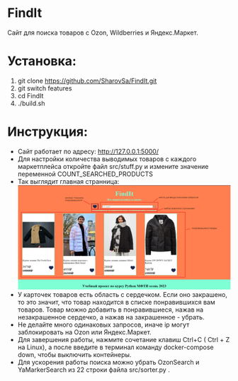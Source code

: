 # FindIt
Сайт для поиска товаров с Ozon, Wildberries и Яндекс.Маркет.
# Установка:
1. git clone https://github.com/SharovSa/FindIt.git
2. git switch features
3. cd FindIt
4. ./build.sh
# Инструкция:
- Сайт работает по адресу: http://127.0.0.1:5000/
- Для настройки количества выводимых товаров с каждого маркетплейса откройте файл src/stuff.py и измените значение переменной COUNT_SEARCHED_PRODUCTS
- Так выглядит главная странница: ![main_page](main_page.png)
- У карточек товаров есть область с сердечком. Если оно закрашено, то это значит, что товар находится в списке понравившихся вам товаров. Товар можно добавить в понравившиеся, нажав на незакрашенное сердечко, а нажав на закрашенное - убрать.
- Не делайте много одинаковых запросов, иначе ip могут заблокировать на Ozon или Яндекс.Маркет.
- Для завершения работы, нажмите сочетание клавиш Ctrl+C ( Ctrl + Z на Linux), а после введите в терминал команду docker-compose down, чтобы выключить контейнеры.
- Для ускорения работы поиска можно убрать OzonSearch и YaMarkerSearch из 22 строки файла src/sorter.py .